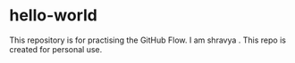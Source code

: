 # hello-world
This repository is for practising the GitHub Flow.
I am shravya . This repo is created for personal use.

